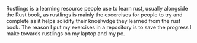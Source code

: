 Rustlings is a learning resource people use to learn rust, usually alongside the Rust book, as rustlings is mainly the excercises for people to try and complete as it helps solidify their knoelwdge they learned from the rust book.
The reason I put my exercises in a repository is to save the progress I make towards rustlings on my laptop and my pc.
